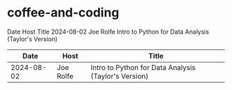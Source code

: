 # coffee-and-coding

Date 	Host	Title
2024-08-02	Joe Rolfe	Intro to Python for Data Analysis (Taylor's Version)

| Date       | Host      | Title                                                |
|------------|-----------|------------------------------------------------------|
| 2024-08-02 | Joe Rolfe | Intro to Python for Data Analysis (Taylor's Version) |
